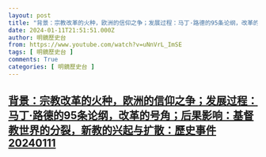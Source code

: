 ```yaml
---
layout: post
title: "背景：宗教改革的火种，欧洲的信仰之争；发展过程：马丁·路德的95条论纲，改革的号角；后果影响：基督教世界的分裂，新教的兴起与扩散：歷史事件20240111"
date: 2024-01-11T21:51:51.000Z
author: 明鏡歷史台
from: https://www.youtube.com/watch?v=uNnVrL_ImSE
tags: [ 明鏡歷史台 ]
comments: True
categories: [ 明鏡歷史台 ]
---
```

<!--1705009911000-->
[背景：宗教改革的火种，欧洲的信仰之争；发展过程：马丁·路德的95条论纲，改革的号角；后果影响：基督教世界的分裂，新教的兴起与扩散：歷史事件20240111](https://www.youtube.com/watch?v=uNnVrL_ImSE)
------

<div>

</div>
